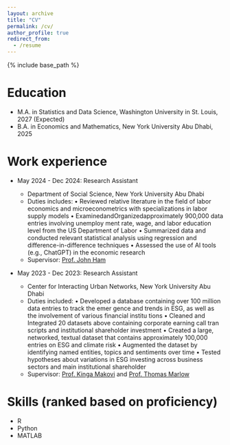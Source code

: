 ```yaml
---
layout: archive
title: "CV"
permalink: /cv/
author_profile: true
redirect_from:
  - /resume
---
```


{% include base_path %}

Education
======
* M.A. in Statistics and Data Science, Washington University in St. Louis, 2027 (Expected)
* B.A. in Economics and Mathematics, New York University Abu Dhabi, 2025

Work experience
======
* May 2024 - Dec 2024: Research Assistant
  * Department of Social Science, New York University Abu Dhabi
  * Duties includes:
 • Reviewed relative literature in the field of labor economics and microeconometrics
 with specializations in labor supply models
 • ExaminedandOrganizedapproximately 900,000 data entries involving unemploy
ment rate, wage, and labor education level from the US Department of Labor
 • Summarized data and conducted relevant statistical analysis using regression and
 difference-in-difference techniques
 • Assessed the use of AI tools (e.g., ChatGPT) in the economic research
  * Supervisor: [Prof. John Ham](https://sites.google.com/site/johnhamecon/home)

* May 2023 - Dec 2023: Research Assistant
  * Center for Interacting Urban Networks, New York University Abu Dhabi
  * Duties included:
 • Developed a database containing over 100 million data entries to track the emer
gence and trends in ESG, as well as the involvement of various financial institu
tions
 • Cleaned and Integrated 20 datasets above containing corporate earning call tran
scripts and institutional shareholder investment
 • Created a large, networked, textual dataset that contains approximately 100,000
 entries on ESG and climate risk
 • Augmented the dataset by identifying named entities, topics and sentiments over
 time
 • Tested hypotheses about variations in ESG investing across business sectors and
 main institutional shareholder
  * Supervisor: [Prof. Kinga Makovi](https://makovi.net/) and [Prof. Thomas Marlow](https://www.thomas-marlow.com/)
  
Skills (ranked based on proficiency)
======
* R
* Python
* MATLAB
